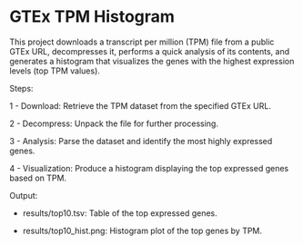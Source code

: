 GTEx TPM Histogram
==================

This project downloads a transcript per million (TPM) file from a public GTEx URL, decompresses it, performs a quick analysis of its contents, and generates a histogram that visualizes the genes with the highest expression levels (top TPM values).

Steps:

1 - Download: Retrieve the TPM dataset from the specified GTEx URL.

2 - Decompress: Unpack the file for further processing.

3 - Analysis: Parse the dataset and identify the most highly expressed genes.

4 - Visualization: Produce a histogram displaying the top expressed genes based on TPM.

Output:

- results/top10.tsv: Table of the top expressed genes.

- results/top10_hist.png: Histogram plot of the top genes by TPM.
